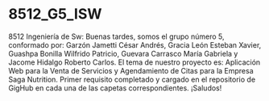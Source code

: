 # 8512_G5_ISW
8512 Ingeniería de Sw:
Buenas tardes, somos el grupo número 5, conformado por:
Garzón Jametti César Andrés,
Gracia León Esteban Xavier,
Guashpa Bonilla Wilfrido Patricio,
Guevara Carrasco María Gabriela y 
Jacome Hidalgo Roberto Carlos.
El tema de nuestro proyecto es: Aplicación Web para la Venta de Servicios y Agendamiento de Citas para la
Empresa Saga Nutrition.
Primer requisito completado y cargado en el repositorio de GigHub en cada una de las capetas correspondientes. 
¡Saludos!
